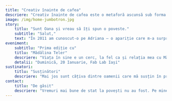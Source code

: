 ```yaml
---
title: "Creativ înainte de cafea"
descriere: "Creativ înainte de cafea este o metaforă ascunsă sub forma unui eveniment pe care îl voi pune cap-la-cap de fiecare dată când o să simt că pot să scot o poveste de felul ăsta în lume."
image: /img/home-jumbotron.jpg
story:
    titlu: "Sunt Oana și vreau să îți spun o poveste."
    subtitle: "Salut,"
    text: "În 2011 am cunoscut-o pe Adriana — o apariție care m-a surprins cu numărul de espresso-uri devorate într-o oră și viteza cu care conecta idei. Șapte ani mai târziu, vorbește domol, și-a reglat relația cu cafeaua, dar adună în continuare oameni și construiește comunități."
eveniment:
    subtitlu: "Prima ediție cu"
    titlu: "Mădălina Teler"
    descriere: "Viața în sine e un cerc, la fel ca și relația mea cu Mădălina. I-am luat un interviu când a vorbit despre inima ei de lut, am scos-o la cafea la București și i-am adus ceștile în Iași. Vine să vorbim despre cine e când nu face ceramică, cu tot ce înseamnă asta."
    detalii: "Duminică, 20 Ianuarie, Fab Lab Iași" 
sustinatori:
    titlu: "Susținători"
    descriere: "Mai jos sunt câțiva dintre oamenii care mă susțin în provocarea asta și cărora le mulțumesc. Fără aceste spirite creative, nu aș fi avut curajul să mă înham la povocarea asta."
contact:
    titlu: "De găsit"
    descriere: "Vremuri mai bune de stat la povești nu au fost. Pe mine, cel mai ușor mă găsești pe mail. În felul ăsta am șansa să îți aloc spațiu și timp astfel încât să fiu generoasă atunci când îți răspund."
---
```


